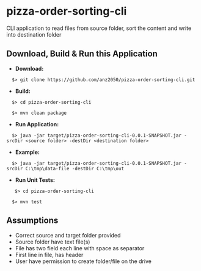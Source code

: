 # pizza-order-sorting-cli
CLI application to read files from source folder, sort the content and write into destination folder

## Download, Build & Run this Application

* **Download:**
```
  $> git clone https://github.com/anz2050/pizza-order-sorting-cli.git
```

* **Build:**
```
  $> cd pizza-order-sorting-cli
  
  $> mvn clean package
```  

* **Run Application:**
```
  $> java -jar target/pizza-order-sorting-cli-0.0.1-SNAPSHOT.jar -srcDir <source folder> -destDir <destination folder>
```

* **Example:**
```
  $> java -jar target/pizza-order-sorting-cli-0.0.1-SNAPSHOT.jar -srcDir C:\tmp\data-file -destDir C:\tmp\out
```

* **Run Unit Tests:**
```
   $> cd pizza-order-sorting-cli
  
  $> mvn test
```

## Assumptions

* Correct source and target folder provided
* Source folder have text file(s)
* File has two field each line with space as separator
* First line in file, has header
* User have permission to create folder/file on the drive
